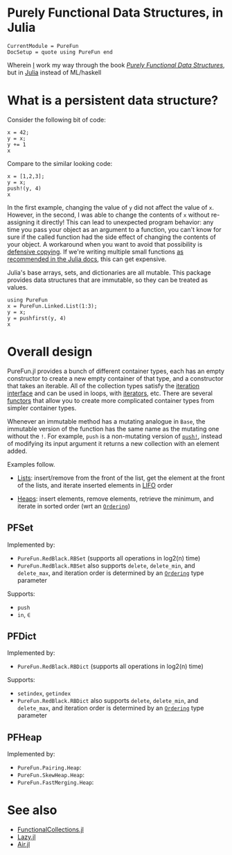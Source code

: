 # Purely Functional Data Structures, in Julia

```@meta
CurrentModule = PureFun
DocSetup = quote using PureFun end
```

Wherein [I](https://tarakc02.github.io/) work my way through the book [*Purely
Functional Data
Structures*](https://www.goodreads.com/book/show/594288.Purely_Functional_Data_Structures),
but in [Julia](https://docs.julialang.org/en/v1/) instead of ML/haskell

# What is a persistent data structure?

Consider the following bit of code:

```@repl
x = 42;
y = x;
y += 1
x
```

Compare to the similar looking code:

```@repl
x = [1,2,3];
y = x;
push!(y, 4)
x
```

In the first example, changing the value of `y` did not affect the value of
`x`. However, in the second, I was able to change the contents of `x` without
re-assigning it directly! This can lead to unexpected program behavior: any
time you pass your object as an argument to a function, you can't know for sure
if the called function had the side effect of changing the contents of your
object. A workaround when you want to avoid that possibility is [defensive
copying](http://www.javapractices.com/topic/TopicAction.do?Id=15). If we're
writing multiple small functions [as recommended in the Julia
docs](https://docs.julialang.org/en/v1/manual/performance-tips/#Break-functions-into-multiple-definitions), this can get expensive.

Julia's base arrays, sets, and dictionaries are all mutable. This package
provides data structures that are immutable, so they can be treated as values.

```@repl
using PureFun
x = PureFun.Linked.List(1:3);
y = x;
y = pushfirst(y, 4)
x
```

# Overall design

PureFun.jl provides a bunch of different container types, each has an empty
constructor to create a new empty container of that type, and a constructor
that takes an iterable. All of the collection types satisfy the [iteration
interface](https://docs.julialang.org/en/v1/manual/interfaces/#man-interface-iteration)
and can be used in loops, with
[iterators](https://docs.julialang.org/en/v1/base/iterators/), etc. There are
several [functors](https://ocaml.org/docs/functors) that allow you to create
more complicated container types from simpler container types.

Whenever an immutable method has a mutating analogue in `Base`, the immutable
version of the function has the same name as the mutating one without the `!`.
For example, `push` is a non-mutating version of
[`push!`](https://docs.julialang.org/en/v1/base/collections/#Base.push!),
instead of modifying its input argument it returns a new collection with an
element added.

Examples follow.

- [Lists](@ref): insert/remove from the front of the list, get the element at
  the front of the lists, and iterate inserted elements in
  [LIFO](https://en.wikipedia.org/wiki/Stack_(abstract_data_type)) order

- [Heaps](@ref): insert elements, remove elements, retrieve the minimum, and
  iterate in sorted order (wrt an
  [`Ordering`](https://docs.julialang.org/en/v1/base/sort/#Alternate-orderings))

## PFSet

Implemented by:

- `PureFun.RedBlack.RBSet` (supports all operations in log2(n) time)
- `PureFun.RedBlack.RBSet` also supports `delete`, `delete_min`, and
  `delete_max`, and iteration order is determined by an
  [`Ordering`](https://docs.julialang.org/en/v1/base/sort/#Alternate-orderings)
  type parameter

Supports:

- `push`
- `in`, `∈`

## PFDict

Implemented by:

- `PureFun.RedBlack.RBDict` (supports all operations in log2(n) time)

Supports:

- `setindex`, `getindex`
- `PureFun.RedBlack.RBDict` also supports `delete`, `delete_min`, and
  `delete_max`, and iteration order is determined by an
  [`Ordering`](https://docs.julialang.org/en/v1/base/sort/#Alternate-orderings)
  type parameter

## PFHeap

Implemented by:

- `PureFun.Pairing.Heap`: 
- `PureFun.SkewHeap.Heap`: 
- `PureFun.FastMerging.Heap`:


# See also

- [FunctionalCollections.jl](https://github.com/JuliaCollections/FunctionalCollections.jl)
- [Lazy.jl](https://github.com/MikeInnes/Lazy.jl)
- [Air.jl](https://github.com/noahbenson/Air.jl)
